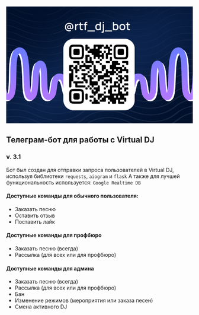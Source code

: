 ![DJ bot QR code](./img/bot.png)

## Телеграм-бот для работы с Virtual DJ

### v. 3.1

Бот был создан для отправки запроса пользователей в Virtual DJ,
используя библиотеки `requests`, `aiogram` и `flask`
А также для лучшей функциональность используется:
`Google Realtime DB`

#### Доступные команды для обычного пользователя:

* Заказать песню
* Оставить отзыв
* Поставить лайк

#### Доступные команды для профбюро

* Заказать песню (всегда)
* Рассылка (для всех или для профбюро)

#### Доступные команды для админа

* Заказать песню (всегда)
* Рассылка (для всех или для профбюро)
* Бан
* Изменение режимов (мероприятия или заказа песен)
* Смена активного DJ